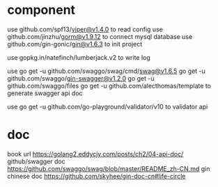 # component
use github.com/spf13/viper@v1.4.0 to read config
use github.com/jinzhu/gorm@v1.9.12  to connect mysql database
use github.com/gin-gonic/gin@v1.6.3 to init project 

use gopkg.in/natefinch/lumberjack.v2 to write log

use go get -u github.com/swaggo/swag/cmd/swag@v1.6.5
go get -u github.com/swaggo/gin-swagger@v1.2.0
go get -u github.com/swaggo/files
go get -u github.com/alecthomas/template
to generate swagger api doc 

use go get -u github.com/go-playground/validator/v10 to validator api
# doc
book url https://golang2.eddycjy.com/posts/ch2/04-api-doc/
github/swagger doc  https://github.com/swaggo/swag/blob/master/README_zh-CN.md
gin chinese doc  https://github.com/skyhee/gin-doc-cn#life-circle

